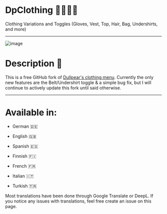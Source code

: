 # DpClothing 👒👕🧤👖

Clothing Variations and Toggles (Gloves, Vest, Top, Hair, Bag, Undershirts, and more)

-----------------------------------

![image](https://user-images.githubusercontent.com/77038583/195846924-3ef25213-b275-4cba-868b-b93b3c242d8a.png)

# Description 📝
This is a free GitHub fork of [Dullpear's clothing menu](https://github.com/andristum/dpclothing). Currently the only new features are the Belt/Undershirt toggle & a simple bug fix, but I will continue to actively update this fork until said otherwise.

-----------------------------------

# Available in:

* German 🇩🇪

* English 🇬🇧

* Spanish 🇪🇸

* Finnish 🇫🇮

* French 🇫🇷

* Italian 🇮🇹

* Turkish 🇹🇷

Most translations have been done through Google Translate or DeepL. If you notice any issues with translations, feel free create an issue on this page.
